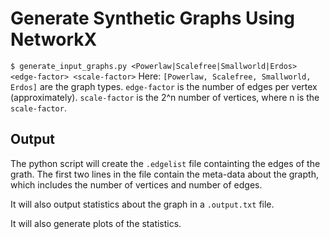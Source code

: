# Generate Synthetic Graphs Using NetworkX
`$ generate_input_graphs.py <Powerlaw|Scalefree|Smallworld|Erdos> <edge-factor> <scale-factor>`
Here:
`[Powerlaw, Scalefree, Smallworld, Erdos]` are the graph types.
`edge-factor` is the number of edges per vertex (approximately).
`scale-factor` is the 2^n number of vertices, where n is the `scale-factor`.

## Output
The python script will create the `.edgelist` file containting the edges of the grath. The first two lines in the file contain the meta-data about the grapth, which includes the number of vertices and number of edges.

It will also output statistics about the graph in a `.output.txt` file.

It will also generate plots of the statistics.